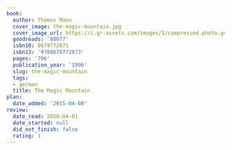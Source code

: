 ```yaml
---
book:
  author: Thomas Mann
  cover_image: the-magic-mountain.jpg
  cover_image_url: https://i.gr-assets.com/images/S/compressed.photo.goodreads.com/books/1403170928l/88077._SX98_.jpg
  goodreads: '88077'
  isbn10: 0679772871
  isbn13: '9780679772873'
  pages: '706'
  publication_year: '1996'
  slug: the-magic-mountain
  tags:
  - german
  title: The Magic Mountain
plan:
  date_added: '2015-04-08'
review:
  date_read: 2010-04-01
  date_started: null
  did_not_finish: false
  rating: 1
---
```

